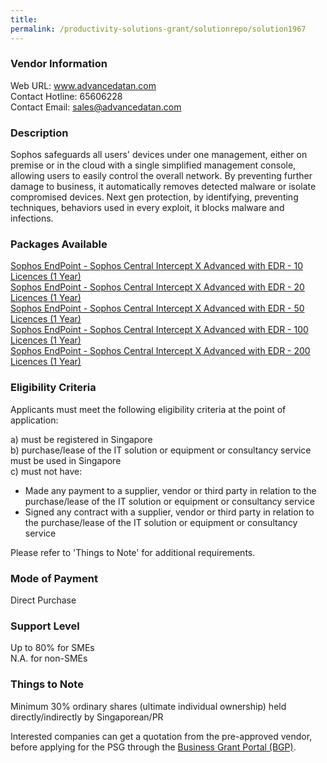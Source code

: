 ```yaml
---
title: 
permalink: /productivity-solutions-grant/solutionrepo/solution1967
---
```


### Vendor Information
Web URL: www.advancedatan.com <br>Contact Hotline: 65606228 <br>Contact Email: sales@advancedatan.com <br>

### Description

Sophos safeguards all users' devices under one management, either on premise or in the cloud with a single simplified management console, allowing users to easily control the overall network. By preventing further damage to business, it automatically removes detected malware or isolate compromised devices. Next gen protection, by identifying, preventing techniques, behaviors used in every exploit, it blocks malware and infections.

### Packages Available

<a href='https://www.gobusiness.gov.sg/images/psg/20200687_Desensitised_Annex_3_Part_1.pdf' target='_blank'>Sophos EndPoint - Sophos Central Intercept X Advanced with EDR - 10 Licences (1 Year)</a><br/>
<a href='https://www.gobusiness.gov.sg/images/psg/20200687_Desensitised_Annex_3_Part_2.pdf' target='_blank'>Sophos EndPoint - Sophos Central Intercept X Advanced with EDR - 20 Licences (1 Year)</a><br/>
<a href='https://www.gobusiness.gov.sg/images/psg/20200687_Desensitised_Annex_3_Part_3.pdf' target='_blank'>Sophos EndPoint - Sophos Central Intercept X Advanced with EDR - 50 Licences (1 Year)</a><br/>
<a href='https://www.gobusiness.gov.sg/images/psg/20200687_Desensitised_Annex_3_Part_4.pdf' target='_blank'>Sophos EndPoint - Sophos Central Intercept X Advanced with EDR - 100 Licences (1 Year)</a><br/>
<a href='https://www.gobusiness.gov.sg/images/psg/20200687_Desensitised_Annex_3_Part_5.pdf' target='_blank'>Sophos EndPoint - Sophos Central Intercept X Advanced with EDR - 200 Licences (1 Year)</a><br/>

### Eligibility Criteria

Applicants must meet the following eligibility criteria at the point of application:

a) must be registered in Singapore <br>
b) purchase/lease of the IT solution or equipment or consultancy service must be used in Singapore <br>
c) must not have:
- Made any payment to a supplier, vendor or third party in relation to the purchase/lease of the IT solution or equipment or consultancy service
- Signed any contract with a supplier, vendor or third party in relation to the purchase/lease of the IT solution or equipment or consultancy service

Please refer to 'Things to Note' for additional requirements.

### Mode of Payment
Direct Purchase

### Support Level
Up to 80% for SMEs <br>
N.A. for non-SMEs

### Things to Note
Minimum 30% ordinary shares (ultimate individual ownership) held directly/indirectly by Singaporean/PR

Interested companies can get a quotation from the pre-approved vendor, before applying for the PSG through the <a target='_blank' href='https://www.businessgrants.gov.sg/'>Business Grant Portal (BGP)</a>.
